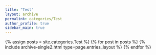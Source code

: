 ```yaml
---
title: "Test"
layout: archive
permalink: categories/Test
author_profile: true
sidebar_main: true
---
```


<!-- 공백이 포함되어 있는 카테고리 이름의 경우 site.categories['a b c'] 이런식으로! -->

{% assign posts = site.categories.Test %}
{% for post in posts %} {% include archive-single2.html type=page.entries_layout %} {% endfor %}